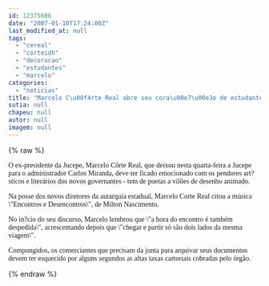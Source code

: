 ```yaml
---
id: 12375606
date: "2007-01-10T17:24:00Z"
last_modified_at: null
tags:
  - "cereal"
  - "corteidh"
  - "decoracao"
  - "estudantes"
  - "marcelo"
categories:
  - "noticias"
title: "Marcelo C\u00f4rte Real abre seu cora\u00e7\u00e3o de estudante"
sutia: null
chapeu: null
autor: null
imagem: null
---
```

{% raw %}
<p><P><FONT face=Verdana>O ex-presidente da Jucepe, Marcelo Côrte Real, que deixou nesta quarta-feira a Jucepe para o administrador Carlos Miranda, deve ter ficado emocionado com os pendores art?sticos e literários dos novos governantes - tem de poetas a vilões de desenho animado. </FONT></P></p>
<p><P><FONT face=Verdana>Na posse dos novos diretores da autarquia estadual, Marcelo Corte Real citou a música \"Encontros e Desencontros\", de Milton Nascimento.</FONT></P></p>
<p><P><FONT face=Verdana>No in?cio do seu discurso, Marcelo lembrou que \"a hora do encontro é também despedida\", acrescentando depois que \"chegar e partir só são dois lados da mesma viagem\". </FONT></P></p>
<p><P><FONT face=Verdana>Compungidos, os comerciantes que precisam da junta para arquivar seus documentos devem ter esquecido por alguns segundos as altas taxas cartoriais cobradas pelo órgão.</P></FONT> </p>
{% endraw %}